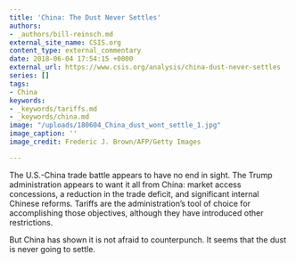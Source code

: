 ```yaml
---
title: 'China: The Dust Never Settles'
authors:
- _authors/bill-reinsch.md
external_site_name: CSIS.org
content_type: external_commentary
date: 2018-06-04 17:54:15 +0000
external_url: https://www.csis.org/analysis/china-dust-never-settles
series: []
tags:
- China
keywords:
- _keywords/tariffs.md
- _keywords/china.md
image: "/uploads/180604_China_dust_wont_settle_1.jpg"
image_caption: ''
image_credit: Frederic J. Brown/AFP/Getty Images

---
```

The U.S.-China trade battle appears to have no end in sight. The Trump administration appears to want it all from China: market access concessions, a reduction in the trade deficit, and significant internal Chinese reforms. Tariffs are the administration’s tool of choice for accomplishing those objectives, although they have introduced other restrictions. 

But China has shown it is not afraid to counterpunch. It seems that the dust is never going to settle.